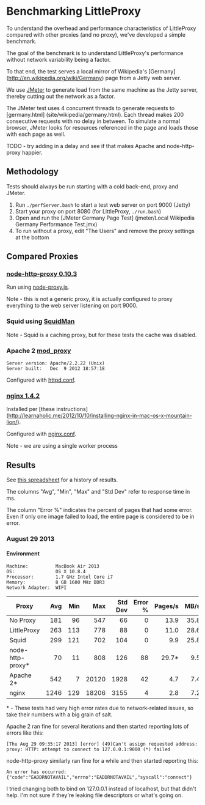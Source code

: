 # Benchmarking LittleProxy

To understand the overhead and performance characteristics of LittleProxy
compared with other proxies (and no proxy), we've developed a simple benchmark.

The goal of the benchmark is to understand LittleProxy's performance without
network variability being a factor.

To that end, the test serves a local mirror of Wikipedia's [Germany]
(http://en.wikipedia.org/wiki/Germany) page from a Jetty web server.

We use [JMeter](http://jmeter.apache.org/) to generate load from the same
machine as the Jetty server, thereby cutting out the network as a factor.

The JMeter test uses 4 concurrent threads to generate requests to [germany.html]
(site/wikipedia/germany.html).  Each thread makes 200 consecutive requests with
no delay in between.  To simulate a normal browser, JMeter looks for resources
referenced in the page and loads those with each page as well.

TODO - try adding in a delay and see if that makes Apache and node-http-proxy
happier. 

## Methodology

Tests should always be run starting with a cold back-end, proxy and JMeter.

1. Run `./perfServer.bash` to start a test web server on port 9000 (Jetty)
2. Start your proxy on port 8080 (for LittleProxy, `./run.bash`)
3. Open and run the [JMeter Germany Page Test]
   (jmeter/Local Wikipedia Germany Performance Test.jmx)
4. To run without a proxy, edit "The Users" and remove the proxy settings at
   the bottom

## Compared Proxies

### [node-http-proxy 0.10.3](https://github.com/nodejitsu/node-http-proxy)

Run using [node-proxy.js](other_proxies/node-proxy.js).

Note - this is not a generic proxy, it is actually configured to proxy
everything to the web server listening on port 9000.

### Squid using [SquidMan](http://squidman.net/squidman/)

Note - Squid is a caching proxy, but for these tests the cache was disabled.

### Apache 2 [mod_proxy](http://httpd.apache.org/docs/2.2/mod/mod_proxy.html)

```
Server version: Apache/2.2.22 (Unix)
Server built:   Dec  9 2012 18:57:18
```

Configured with [httpd.conf](other_proxies/httpd.conf).

### [nginx 1.4.2](http://nginx.org/)

Installed per [these instructions]
(http://learnaholic.me/2012/10/10/installing-nginx-in-mac-os-x-mountain-lion/).

Configured with [nginx.conf](other_proxies/nginx.conf).

Note - we are using a single worker process

## Results

See [this spreadsheet](http://goo.gl/9MEDX3) for a history of results.

The columns "Avg", "Min", "Max" and "Std Dev" refer to response time in ms.

The column "Error %" indicates the percent of pages that had some error.  Even
if only one image failed to load, the entire page is considered to be in error.

 
### August 29 2013

#### Environment

```
Machine:          MacBook Air 2013
OS:               OS X 10.8.4
Processor:        1.7 GHz Intel Core i7
Memory:           8 GB 1600 MHz DDR3
Network Adapter:  WIFI
```

| Proxy            | Avg  | Min |  Max  | Std Dev | Error % | Pages/s | MB/s |
|------------------|-----:|----:|------:|--------:|--------:|--------:|-----:|
| No Proxy         |  181 |  96 |   547 |     66  |    0    |  13.9   | 35.8 |
| LittleProxy      |  263 | 113 |   778 |     88  |    0    |  11.0   | 28.6 |
| Squid            |  299 | 121 |   702 |    104  |    0    |   9.9   | 25.8 |
| node-http-proxy* |   70 |  11 |   808 |    126  |   88    |  29.7*  |  9.5 |
| Apache 2*        |  542 |   7 | 20120 |   1928  |   42    |   4.7   |  7.4 |
| nginx            | 1246 | 129 | 18206 |   3155  |    4    |   2.8   |  7.2 |

\* - These tests had very high error rates due to network-related issues, so
take their numbers with a big grain of salt.

Apache 2 ran fine for several iterations and then started reporting lots of
errors like this:

```
[Thu Aug 29 09:35:17 2013] [error] (49)Can't assign requested address: proxy: HTTP: attempt to connect to 127.0.0.1:9000 (*) failed
```

node-http-proxy similarly ran fine for a while and then started reporting this:

```
An error has occurred: {"code":"EADDRNOTAVAIL","errno":"EADDRNOTAVAIL","syscall":"connect"}
```

I tried changing both to bind on 127.0.0.1 instead of localhost, but that didn't
help.  I'm not sure if they're leaking file descriptors or what's going on.